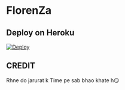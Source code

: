 # FlorenZa





 ## Deploy on Heroku 
    
[![Deploy](https://www.herokucdn.com/deploy/button.svg)](https://heroku.com/deploy?template=https://github.com/darkphoenix2601/doreamon-2.0)

## CREDIT 

 Rhne do jarurat k Time pe sab bhao khate h😏



